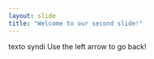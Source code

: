 ```yaml
---
layout: slide
title: "Welcome to our second slide!"
---
```

texto syndi
Use the left arrow to go back!
